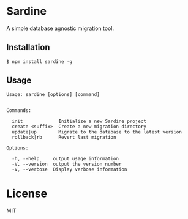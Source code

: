 # Sardine

  A simple database agnostic migration tool.

## Installation

```
$ npm install sardine -g
```

## Usage

```
Usage: sardine [options] [command]


Commands:

  init             Initialize a new Sardine project
  create <suffix>  Create a new migration directory
  update|up        Migrate to the database to the latest version
  rollback|rb      Revert last migration

Options:

  -h, --help     output usage information
  -V, --version  output the version number
  -V, --verbose  Display verbose information
```
# License

  MIT

